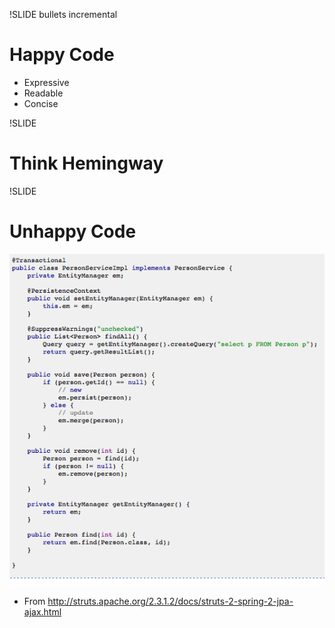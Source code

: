 !SLIDE bullets incremental
# Happy Code #

* Expressive
* Readable
* Concise

!SLIDE

# Think Hemingway #


!SLIDE 
# Unhappy Code #

![Struts Tutorial Example](StrutsTutorialExample.png)

- From http://struts.apache.org/2.3.1.2/docs/struts-2-spring-2-jpa-ajax.html
